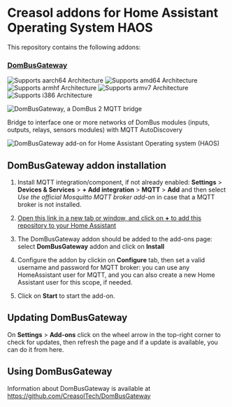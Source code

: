 # Creasol addons for Home Assistant Operating System HAOS

This repository contains the following addons:

### [DomBusGateway](./dombusgateway)

![Supports aarch64 Architecture][aarch64-shield]
![Supports amd64 Architecture][amd64-shield]
![Supports armhf Architecture][armhf-shield]
![Supports armv7 Architecture][armv7-shield]
![Supports i386 Architecture][i386-shield]

![DomBusGateway, a DomBus 2 MQTT bridge](https://images.creasol.it/dombusgateway_block1.webp)

Bridge to interface one or more networks of DomBus modules (inputs, outputs, relays, sensors modules) with MQTT AutoDiscovery

![DomBusGateway add-on for Home Assistant Operating system (HAOS)](https://images.creasol.it/dombusgateway_addon.webp)

## DomBusGateway addon installation

1. Install MQTT integration/component, if not already enabled: **Settings** > **Devices & Services** > **+ Add integration** > **MQTT** > **Add** and then select *Use the official Mosquitto MQTT broker add-on* in case that a MQTT broker is not installed.

1. <a href="https://my.home-assistant.io/redirect/supervisor_add_addon_repository/?repository_url=https%3A%2F%2Fgithub.com%2FCreasolTech%2Fhomeassistant-addons" target="_new">Open this link in a new tab or window, and click on <b>+</b> to add this repository to your Home Assistant</a>

1. The DomBusGateway addon should be added to the add-ons page: select **DomBusGateway** addon and click on **Install** 

1. Configure the addon by clickin on **Configure** tab, then set a valid username and password for MQTT broker: you can use any HomeAssistant user for MQTT, and you can also create a new Home Assistant user for this scope, if needed. 

1. Click on **Start** to start the add-on.


## Updating DomBusGateway

On **Settings** > **Add-ons** click on the wheel arrow in the top-right corner to check for updates, then refresh the page and if a update is available, you can do it from here. 


## Using DomBusGateway

Information about DomBusGateway is available at https://github.com/CreasolTech/DomBusGateway






[aarch64-shield]: https://img.shields.io/badge/aarch64-yes-green.svg
[amd64-shield]: https://img.shields.io/badge/amd64-yes-green.svg
[armhf-shield]: https://img.shields.io/badge/armhf-yes-green.svg
[armv7-shield]: https://img.shields.io/badge/armv7-yes-green.svg
[i386-shield]: https://img.shields.io/badge/i386-yes-green.svg

